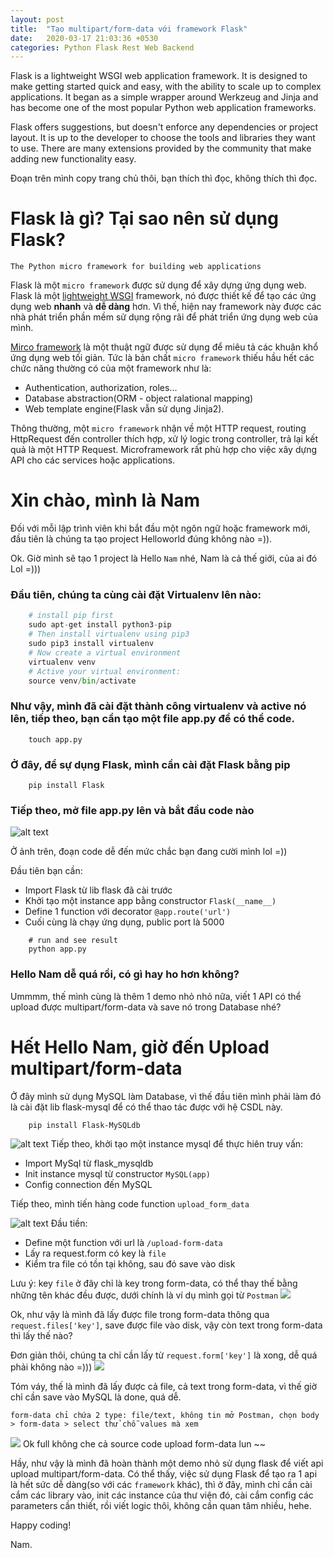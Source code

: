 ```yaml
---
layout: post
title:  "Tạo multipart/form-data với framework Flask"
date:   2020-03-17 21:03:36 +0530
categories: Python Flask Rest Web Backend
---
```


Flask is a lightweight WSGI web application framework. It is designed to make getting started quick and easy, with the ability to scale up to complex applications. It began as a simple wrapper around Werkzeug and Jinja and has become one of the most popular Python web application frameworks.

Flask offers suggestions, but doesn't enforce any dependencies or project layout. It is up to the developer to choose the tools and libraries they want to use. There are many extensions provided by the community that make adding new functionality easy.



Đoạn trên mình copy trang chủ thôi, bạn thích thì đọc, không thích thì đọc.
# Flask là gì? Tại sao nên sử dụng Flask?
```The Python micro framework for building web applications```

Flask là một `micro framework` được sử dụng để xây dựng ứng dụng web. Flask là một [lightweight WSGI][wsgi] framework, nó được thiết kế để tạo các ứng dụng web <b>nhanh</b> và <b>dễ dàng</b> hơn.
Vì thế, hiện nay framework này được các nhà phát triển phần mềm sử dụng rộng rãi để phát triển ứng dụng web của mình.

[Mirco framework][microframework] là một thuật ngữ được sử dụng để miêu tả các khuân khổ ứng dụng web tối giản. Tức là bản chất `micro framework` thiếu hầu hết các chức năng thường có của một framework như là:
- Authentication, authorization, roles...
- Database abstraction(ORM - object ralational mapping)
- Web template engine(Flask vẫn sử dụng Jinja2).

Thông thường, một `micro framework` nhận về một HTTP request, routing HttpRequest đến controller thích hợp, xử lý logic trong controller, trả lại kết quả là một HTTP Request.
Microframework rất phù hợp cho việc xây dựng API cho các services hoặc applications.
# Xin chào, mình là Nam
Đối với mỗi lập trình viên khi bắt đầu một ngôn ngữ hoặc framework mới, đầu tiên là chúng ta tạo project Helloworld đúng không nào =)).

Ok. Giờ mình sẽ tạo 1 project là Hello `Nam` nhé, Nam là cả thế giới, của ai đó Lol =)))

### Đầu tiên, chúng ta cùng cài đặt Virtualenv lên nào:
```python
    # install pip first
    sudo apt-get install python3-pip
    # Then install virtualenv using pip3
    sudo pip3 install virtualenv 
    # Now create a virtual environment
    virtualenv venv
    # Active your virtual environment:
    source venv/bin/activate
```

### Như vậy, mình đã cài đặt thành công virtualenv và active nó lên, tiếp theo, bạn cần tạo một file app.py để có thể code.

```shell
    touch app.py
```
### Ở đây, để sự dụng Flask, mình cần cài đặt Flask bằng pip
```shell
    pip install Flask
```

### Tiếp theo, mở file app.py lên và bắt đầu code nào
![alt text](https://i.imgur.com/ipttALc.png)

Ở ảnh trên, đoạn code dễ đến mức chắc bạn đang cười mình lol =))

Đầu tiên bạn cần:
- Import Flask từ lib flask đã cài trước
- Khởi tạo một instance app bằng constructor `Flask(__name__)`
- Define 1 function với decorator `@app.route('url')`
- Cuối cùng là chạy ứng dụng, public port là 5000

```shell
    # run and see result
    python app.py
```

### Hello Nam dễ quá rồi, có gì hay ho hơn không?
Ummmm, thế mình cùng là thêm 1 demo nhỏ nhỏ nữa, viết 1 API có thể upload được multipart/form-data và save nó trong Database nhé?

# Hết Hello Nam, giờ đến Upload multipart/form-data
Ở đây mình sử dụng MySQL làm Database, vì thế đầu tiên mình phải làm đó là cài đặt lib flask-mysql để có thể thao tác được với hệ CSDL này.

```shell
    pip install Flask-MySQLdb
```


![alt text](https://i.imgur.com/4YunD8e.png)
Tiếp theo, khởi tạo một instance mysql để thực hiên truy vấn:
- Import MySql từ flask_mysqldb
- Init instance mysql từ constructor `MySQL(app)`
- Config connection đến MySQL

Tiếp theo, mình tiến hàng code function `upload_form_data`

![alt text](https://i.imgur.com/iPQfUCd.png)
Đầu tiền:
- Define một function với url là `/upload-form-data`
- Lấy ra request.form có key là `file`
- Kiểm tra file có tồn tại không, sau đó save vào disk

Lưu ý: key `file` ở đây chỉ là key trong form-data, có thể thay thế bằng những tên khác đều được, dưới chính là ví dụ mình gọi từ `Postman`
![](https://i.imgur.com/BKZLxr6.png)


Ok, như vậy là mình đã lấy được file trong form-data thông qua `request.files['key']`, save được file vào disk, vậy còn text trong form-data thì lấy thế nào?
 
Đơn giản thôi, chúng ta chỉ cần lấy từ `request.form['key']` là xong, dễ quá phải không nào =)))
![](https://i.imgur.com/WRgeXPv.png)

Tóm váy, thế là mình đã lấy được cả file, cả text trong form-data, vì thế giờ chỉ cần save vào MySQL là done, quá dễ.
```
form-data chỉ chứa 2 type: file/text, không tin mở Postman, chọn body > form-data > select thử chỗ values mà xem
```


![](https://i.imgur.com/hJiFNrY.png)
Ok full không che cả source code upload form-data lun ~~


Hầy, như vậy là mình đã hoàn thành một demo nhỏ sử dụng flask để viết api upload multipart/form-data.
Có thể thấy, việc sử dụng Flask để tạo ra 1 api là hết sức dễ dàng(so với các `framework` khác), thì ở đây, mình chỉ cần cài cắm các library vào, init các instance của thư viện đó, cài cắm config các parameters cần thiết, rồi viết logic thôi, không cần quan tâm nhiều, hehe.

Happy coding!

Nam.


[wsgi]: https://wsgi.readthedocs.io/en/latest/
[microframework]: https://en.wikipedia.org/wiki/Microframework